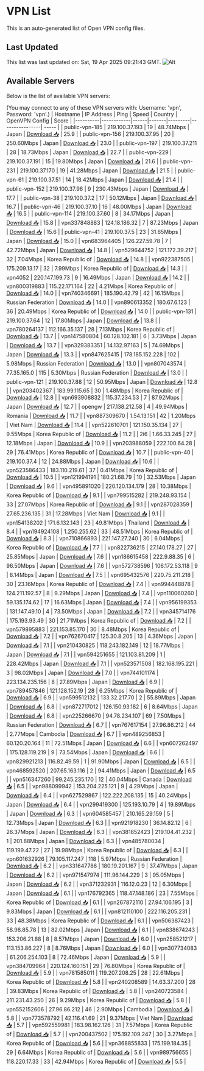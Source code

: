 # VPN List

This is an auto-generated list of Open VPN config files.

## Last Updated

This list was last updated on: Sat, 19 Apr 2025 09:21:43 GMT.
![Alt](https://repobeats.axiom.co/api/embed/186b98318ef1479477931607c1ad7d823f12451f.svg "Repobeats analytics image")

## Available Servers

Below is the list of available VPN servers:

(You may connect to any of these VPN servers with: Username: 'vpn', Password: 'vpn'.)
| Hostname | IP Address | Ping | Speed | Country | OpenVPN Config | Score |
|----------|------------|------|-------|---------|----------------| ----- |
| public-vpn-185 | 219.100.37.193 | 19 | 48.74Mbps | Japan | [Download 📥](./configs/server_0_JP.ovpn) | 25.9 |
| public-vpn-156 | 219.100.37.95 | 20 | 250.60Mbps | Japan | [Download 📥](./configs/server_1_JP.ovpn) | 23.0 |
| public-vpn-197 | 219.100.37.211 | 28 | 18.73Mbps | Japan | [Download 📥](./configs/server_2_JP.ovpn) | 22.7 |
| public-vpn-229 | 219.100.37.191 | 15 | 19.80Mbps | Japan | [Download 📥](./configs/server_3_JP.ovpn) | 21.6 |
| public-vpn-231 | 219.100.37.170 | 19 | 41.28Mbps | Japan | [Download 📥](./configs/server_4_JP.ovpn) | 21.5 |
| public-vpn-61 | 219.100.37.51 | 14 | 18.42Mbps | Japan | [Download 📥](./configs/server_5_JP.ovpn) | 21.4 |
| public-vpn-152 | 219.100.37.96 | 9 | 230.43Mbps | Japan | [Download 📥](./configs/server_6_JP.ovpn) | 17.7 |
| public-vpn-38 | 219.100.37.2 | 17 | 50.12Mbps | Japan | [Download 📥](./configs/server_7_JP.ovpn) | 16.7 |
| public-vpn-46 | 219.100.37.10 | 16 | 48.00Mbps | Japan | [Download 📥](./configs/server_8_JP.ovpn) | 16.5 |
| public-vpn-114 | 219.100.37.60 | 8 | 34.17Mbps | Japan | [Download 📥](./configs/server_9_JP.ovpn) | 15.8 |
| vpn337848883 | 124.18.186.32 | 7 | 87.23Mbps | Japan | [Download 📥](./configs/server_10_JP.ovpn) | 15.6 |
| public-vpn-41 | 219.100.37.5 | 23 | 31.65Mbps | Japan | [Download 📥](./configs/server_11_JP.ovpn) | 15.0 |
| vpn683964405 | 126.227.59.78 | 7 | 42.72Mbps | Japan | [Download 📥](./configs/server_12_JP.ovpn) | 14.8 |
| vpn529644752 | 121.172.39.217 | 32 | 7.04Mbps | Korea Republic of | [Download 📥](./configs/server_13_KR.ovpn) | 14.8 |
| vpn922387505 | 175.209.13.17 | 32 | 7.99Mbps | Korea Republic of | [Download 📥](./configs/server_14_KR.ovpn) | 14.3 |
| vpn4052 | 220.147.199.73 | 9 | 16.49Mbps | Japan | [Download 📥](./configs/server_15_JP.ovpn) | 14.2 |
| vpn800319883 | 115.22.171.164 | 22 | 4.21Mbps | Korea Republic of | [Download 📥](./configs/server_16_KR.ovpn) | 14.0 |
| vpn740346691 | 185.190.42.79 | 42 | 16.15Mbps | Russian Federation | [Download 📥](./configs/server_17_RU.ovpn) | 14.0 |
| vpn890613352 | 180.67.6.123 | 36 | 20.49Mbps | Korea Republic of | [Download 📥](./configs/server_18_KR.ovpn) | 14.0 |
| public-vpn-131 | 219.100.37.64 | 12 | 17.80Mbps | Japan | [Download 📥](./configs/server_19_JP.ovpn) | 13.8 |
| vpn780264137 | 112.166.35.137 | 28 | 7.13Mbps | Korea Republic of | [Download 📥](./configs/server_20_KR.ovpn) | 13.7 |
| vpn147580804 | 60.128.102.181 | 6 | 3.73Mbps | Japan | [Download 📥](./configs/server_21_JP.ovpn) | 13.7 |
| vpn329383351 | 14.132.97.163 | 5 | 74.69Mbps | Japan | [Download 📥](./configs/server_22_JP.ovpn) | 13.3 |
| vpn847625415 | 178.185.152.228 | 102 | 5.98Mbps | Russian Federation | [Download 📥](./configs/server_23_RU.ovpn) | 13.0 |
| vpn807043574 | 77.35.165.0 | 115 | 5.30Mbps | Russian Federation | [Download 📥](./configs/server_24_RU.ovpn) | 13.0 |
| public-vpn-121 | 219.100.37.88 | 12 | 50.95Mbps | Japan | [Download 📥](./configs/server_25_JP.ovpn) | 12.8 |
| vpn203402367 | 183.99.115.65 | 30 | 1.48Mbps | Korea Republic of | [Download 📥](./configs/server_26_KR.ovpn) | 12.8 |
| vpn693908832 | 115.37.234.53 | 7 | 87.92Mbps | Japan | [Download 📥](./configs/server_27_JP.ovpn) | 12.7 |
| opengw | 217.138.212.58 | 4 | 49.94Mbps | Romania | [Download 📥](./configs/server_28_RO.ovpn) | 11.7 |
| vpn887309670 | 1.54.13.151 | 42 | 1.20Mbps | Viet Nam | [Download 📥](./configs/server_29_VN.ovpn) | 11.4 |
| vpn522610701 | 121.150.35.134 | 27 | 9.55Mbps | Korea Republic of | [Download 📥](./configs/server_30_KR.ovpn) | 11.2 |
| 2i6 | 1.66.33.245 | 27 | 12.18Mbps | Japan | [Download 📥](./configs/server_31_JP.ovpn) | 10.9 |
| vpn203988059 | 222.100.64.28 | 29 | 76.41Mbps | Korea Republic of | [Download 📥](./configs/server_32_KR.ovpn) | 10.7 |
| public-vpn-40 | 219.100.37.4 | 12 | 24.88Mbps | Japan | [Download 📥](./configs/server_33_JP.ovpn) | 10.6 |
| vpn523586433 | 183.110.219.61 | 37 | 0.41Mbps | Korea Republic of | [Download 📥](./configs/server_34_KR.ovpn) | 10.5 |
| vpn121994191 | 180.21.68.79 | 10 | 32.53Mbps | Japan | [Download 📥](./configs/server_35_JP.ovpn) | 9.6 |
| vpn495891020 | 220.120.134.179 | 28 | 10.38Mbps | Korea Republic of | [Download 📥](./configs/server_36_KR.ovpn) | 9.1 |
| vpn799515282 | 219.248.93.154 | 33 | 27.07Mbps | Korea Republic of | [Download 📥](./configs/server_37_KR.ovpn) | 9.1 |
| vpn287028359 | 27.65.236.135 | 31 | 17.28Mbps | Viet Nam | [Download 📥](./configs/server_38_VN.ovpn) | 9.1 |
| vpn154138202 | 171.6.132.143 | 23 | 49.81Mbps | Thailand | [Download 📥](./configs/server_39_TH.ovpn) | 8.4 |
| vpn194924108 | 1.250.255.62 | 33 | 48.51Mbps | Korea Republic of | [Download 📥](./configs/server_40_KR.ovpn) | 8.3 |
| vpn710866893 | 221.147.27.240 | 30 | 6.04Mbps | Korea Republic of | [Download 📥](./configs/server_41_KR.ovpn) | 7.7 |
| vpn822736215 | 27.140.178.27 | 27 | 25.85Mbps | Japan | [Download 📥](./configs/server_42_JP.ovpn) | 7.6 |
| vpn186615458 | 222.9.88.35 | 6 | 96.50Mbps | Japan | [Download 📥](./configs/server_43_JP.ovpn) | 7.6 |
| vpn572738596 | 106.172.53.118 | 9 | 8.14Mbps | Japan | [Download 📥](./configs/server_44_JP.ovpn) | 7.5 |
| vpn695432576 | 220.75.211.218 | 30 | 23.16Mbps | Korea Republic of | [Download 📥](./configs/server_45_KR.ovpn) | 7.4 |
| vpn994448878 | 124.211.192.57 | 8 | 9.29Mbps | Japan | [Download 📥](./configs/server_46_JP.ovpn) | 7.4 |
| vpn110060260 | 59.135.174.62 | 17 | 16.63Mbps | Japan | [Download 📥](./configs/server_47_JP.ovpn) | 7.4 |
| vpn956199353 | 131.147.49.10 | 4 | 73.50Mbps | Japan | [Download 📥](./configs/server_48_JP.ovpn) | 7.2 |
| vpn345714176 | 175.193.93.49 | 30 | 21.71Mbps | Korea Republic of | [Download 📥](./configs/server_49_KR.ovpn) | 7.2 |
| vpn579895883 | 221.153.85.170 | 30 | 8.48Mbps | Korea Republic of | [Download 📥](./configs/server_50_KR.ovpn) | 7.2 |
| vpn762670417 | 125.30.8.205 | 13 | 4.36Mbps | Japan | [Download 📥](./configs/server_51_JP.ovpn) | 7.1 |
| vpn210430825 | 118.243.182.149 | 12 | 18.77Mbps | Japan | [Download 📥](./configs/server_52_JP.ovpn) | 7.1 |
| vpn594251655 | 121.103.81.209 | 1 | 228.42Mbps | Japan | [Download 📥](./configs/server_53_JP.ovpn) | 7.1 |
| vpn523571508 | 182.168.195.221 | 3 | 98.02Mbps | Japan | [Download 📥](./configs/server_54_JP.ovpn) | 7.0 |
| vpn744101174 | 223.134.235.156 | 8 | 27.89Mbps | Japan | [Download 📥](./configs/server_55_JP.ovpn) | 6.9 |
| vpn789457846 | 121.128.152.19 | 28 | 6.25Mbps | Korea Republic of | [Download 📥](./configs/server_56_KR.ovpn) | 6.9 |
| vpn599512132 | 133.32.217.70 | 2 | 55.89Mbps | Japan | [Download 📥](./configs/server_57_JP.ovpn) | 6.8 |
| vpn872717012 | 126.150.93.182 | 6 | 8.64Mbps | Japan | [Download 📥](./configs/server_58_JP.ovpn) | 6.8 |
| vpn225266670 | 94.78.234.107 | 69 | 7.50Mbps | Russian Federation | [Download 📥](./configs/server_59_RU.ovpn) | 6.7 |
| vpn767617154 | 27.96.86.212 | 44 | 2.77Mbps | Cambodia | [Download 📥](./configs/server_60_KH.ovpn) | 6.7 |
| vpn489256853 | 60.120.20.164 | 11 | 72.51Mbps | Japan | [Download 📥](./configs/server_61_JP.ovpn) | 6.6 |
| vpn607262497 | 175.128.119.219 | 9 | 73.54Mbps | Japan | [Download 📥](./configs/server_62_JP.ovpn) | 6.6 |
| vpn829921213 | 116.82.49.59 | 1 | 91.90Mbps | Japan | [Download 📥](./configs/server_63_JP.ovpn) | 6.5 |
| vpn468592520 | 207.65.163.116 | 2 | 94.41Mbps | Japan | [Download 📥](./configs/server_64_JP.ovpn) | 6.5 |
| vpn516347260 | 99.245.235.170 | 12 | 40.04Mbps | Canada | [Download 📥](./configs/server_65_CA.ovpn) | 6.5 |
| vpn988099942 | 153.204.225.121 | 9 | 4.29Mbps | Japan | [Download 📥](./configs/server_66_JP.ovpn) | 6.4 |
| vpn627529867 | 122.222.208.135 | 15 | 40.24Mbps | Japan | [Download 📥](./configs/server_67_JP.ovpn) | 6.4 |
| vpn299419300 | 125.193.10.79 | 4 | 19.89Mbps | Japan | [Download 📥](./configs/server_68_JP.ovpn) | 6.3 |
| vpn604585457 | 210.165.29.159 | 5 | 12.73Mbps | Japan | [Download 📥](./configs/server_69_JP.ovpn) | 6.3 |
| vpn921918230 | 36.14.82.12 | 6 | 26.37Mbps | Japan | [Download 📥](./configs/server_70_JP.ovpn) | 6.3 |
| vpn381852423 | 219.104.41.232 | 1 | 201.88Mbps | Japan | [Download 📥](./configs/server_71_JP.ovpn) | 6.3 |
| vpn485780034 | 119.199.47.22 | 27 | 19.98Mbps | Korea Republic of | [Download 📥](./configs/server_72_KR.ovpn) | 6.3 |
| vpn601632926 | 79.105.117.247 | 118 | 5.97Mbps | Russian Federation | [Download 📥](./configs/server_73_RU.ovpn) | 6.2 |
| vpn331647786 | 180.19.201.167 | 9 | 37.47Mbps | Japan | [Download 📥](./configs/server_74_JP.ovpn) | 6.2 |
| vpn971547974 | 111.96.144.229 | 3 | 95.05Mbps | Japan | [Download 📥](./configs/server_75_JP.ovpn) | 6.2 |
| vpn371232931 | 116.12.0.23 | 12 | 6.30Mbps | Japan | [Download 📥](./configs/server_76_JP.ovpn) | 6.1 |
| vpn176792365 | 118.47.148.186 | 23 | 7.55Mbps | Korea Republic of | [Download 📥](./configs/server_77_KR.ovpn) | 6.1 |
| vpn267872110 | 27.94.106.195 | 3 | 9.83Mbps | Japan | [Download 📥](./configs/server_78_JP.ovpn) | 6.1 |
| vpn812110100 | 222.116.205.231 | 33 | 48.38Mbps | Korea Republic of | [Download 📥](./configs/server_79_KR.ovpn) | 6.1 |
| vpn506387423 | 58.98.85.78 | 13 | 82.02Mbps | Japan | [Download 📥](./configs/server_80_JP.ovpn) | 6.1 |
| vpn838674243 | 153.206.21.88 | 8 | 8.57Mbps | Japan | [Download 📥](./configs/server_81_JP.ovpn) | 6.0 |
| vpn258521217 | 113.153.86.227 | 8 | 8.76Mbps | Japan | [Download 📥](./configs/server_82_JP.ovpn) | 6.0 |
| vpn307734083 | 61.206.254.103 | 8 | 72.46Mbps | Japan | [Download 📥](./configs/server_83_JP.ovpn) | 5.9 |
| vpn384709964 | 220.124.160.151 | 29 | 76.80Mbps | Korea Republic of | [Download 📥](./configs/server_84_KR.ovpn) | 5.9 |
| vpn781585011 | 119.207.208.25 | 28 | 22.61Mbps | Korea Republic of | [Download 📥](./configs/server_85_KR.ovpn) | 5.8 |
| vpn240208589 | 14.63.37.200 | 28 | 39.83Mbps | Korea Republic of | [Download 📥](./configs/server_86_KR.ovpn) | 5.8 |
| vpn240723584 | 211.231.43.250 | 26 | 9.29Mbps | Korea Republic of | [Download 📥](./configs/server_87_KR.ovpn) | 5.8 |
| vpn552152606 | 27.96.86.212 | 46 | 2.90Mbps | Cambodia | [Download 📥](./configs/server_88_KH.ovpn) | 5.8 |
| vpn773578792 | 42.116.41.69 | 21 | 9.37Mbps | Viet Nam | [Download 📥](./configs/server_89_VN.ovpn) | 5.7 |
| vpn592559981 | 183.98.162.126 | 31 | 7.57Mbps | Korea Republic of | [Download 📥](./configs/server_90_KR.ovpn) | 5.7 |
| vpn200437502 | 175.192.109.247 | 30 | 3.27Mbps | Korea Republic of | [Download 📥](./configs/server_91_KR.ovpn) | 5.6 |
| vpn368855833 | 175.199.184.35 | 29 | 6.64Mbps | Korea Republic of | [Download 📥](./configs/server_92_KR.ovpn) | 5.6 |
| vpn989756655 | 118.220.17.33 | 33 | 42.94Mbps | Korea Republic of | [Download 📥](./configs/server_93_KR.ovpn) | 5.5 |
